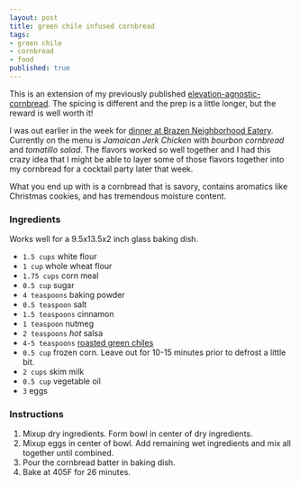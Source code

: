 ```yaml
---
layout: post
title: green chile infused cornbread
tags:
- green chile
- cornbread
- food
published: true
---
```

This is an extension of my previously published [elevation-agnostic-cornbread](http://jzerbe.com/2013/11/elevation-agnostic-cornbread/).
The spicing is different and the prep is a little longer, but the reward is well worth it!

I was out earlier in the week for [dinner at Brazen Neighborhood Eatery](http://brazendenver.com/menu/dinner/).
Currently on the menu is _Jamaican Jerk Chicken_ with _bourbon cornbread_ and _tomatillo salad_. The flavors worked
so well together and I had this crazy idea that I might be able to layer some of those flavors together into my
cornbread for a cocktail party later that week.

What you end up with is a cornbread that is savory, contains aromatics like Christmas cookies, and has tremendous moisture content.

### Ingredients
Works well for a 9.5x13.5x2 inch glass baking dish.

- `1.5 cups` white flour
- `1 cup` whole wheat flour
- `1.75 cups` corn meal
- `0.5 cup` sugar
- `4 teaspoons` baking powder
- `0.5 teaspoon` salt
- `1.5 teaspoons` cinnamon
- `1 teaspoon` nutmeg
- `2 teaspoons` _hot_ salsa
- `4-5 teaspoons` [roasted green chiles](https://www.505southwestern.com/roasted-chiles)
- `0.5 cup` frozen corn. Leave out for 10-15 minutes prior to defrost a little bit.
- `2 cups` skim milk
- `0.5 cup` vegetable oil
- `3` eggs

### Instructions
1. Mixup dry ingredients. Form bowl in center of dry ingredients.
1. Mixup eggs in center of bowl. Add remaining wet ingredients and mix all together until combined.
1. Pour the cornbread batter in baking dish.
1. Bake at 405F for 26 minutes.
